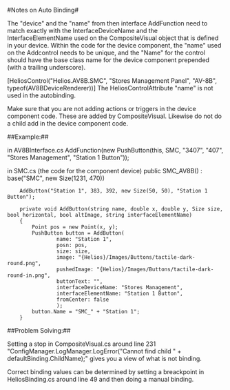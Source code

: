 #Notes on Auto Binding#

The "device" and the "name" from then interface AddFunction need to match exactly with the InterfaceDeviceName and the InterfaceElementName used on the CompositeVisual object that is defined in your device.
Within the code for the device component, the "name" used on the Addcontrol needs to be unique, and the "Name" for the control should have the base class name for the device component prepended (with a trailing underscore).

[HeliosControl("Helios.AV8B.SMC", "Stores Management Panel", "AV-8B", typeof(AV8BDeviceRenderer))]
The HeliosControlAttribute "name" is not used in the autobinding.

Make sure that you are not adding actions or triggers in the device component code.  These are added by CompositeVisual.  Likewise do not do a child add in the device component code.


##Example:##

in AV8BInterface.cs
		AddFunction(new PushButton(this, SMC, "3407", "407", "Stores Management", "Station 1 Button"));

in SMC.cs (the code for the component device)
        public SMC_AV8B()
            : base("SMC", new Size(1231, 470))

		AddButton("Station 1", 383, 392, new Size(50, 50), "Station 1 Button");	
		
		private void AddButton(string name, double x, double y, Size size, bool horizontal, bool altImage, string interfaceElementName)
        {
            Point pos = new Point(x, y);
            PushButton button = AddButton(
                    name: "Station 1",
                    posn: pos,
                    size: size,
                    image: "{Helios}/Images/Buttons/tactile-dark-round.png",
                    pushedImage: "{Helios}/Images/Buttons/tactile-dark-round-in.png",
                    buttonText: "",
                    interfaceDeviceName: "Stores Management",
                    interfaceElementName: "Station 1 Button",
                    fromCenter: false
                    );
            button.Name = "SMC_" + "Station 1";
        }

##Problem Solving:##

Setting a stop in CompositeVisual.cs around line 231 "ConfigManager.LogManager.LogError("Cannot find child " + defaultBinding.ChildName);" gives you a view of what is not binding.
		
Correct binding values can be determined by setting a breackpoint in HeliosBinding.cs around line 49 and then doing a manual binding.		
			
